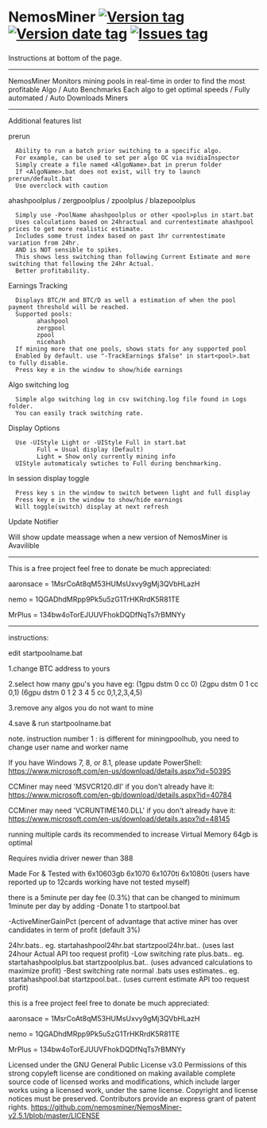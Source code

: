 # NemosMiner [![Version tag](https://img.shields.io/github/release/nemosminer/NemosMiner-v2.5.1.svg)](https://github.com/nemosminer/NemosMiner-v2.5.1/releases/latest) [![Version date tag](https://img.shields.io/github/release-date/nemosminer/NemosMiner-v2.5.1.svg)](https://github.com/nemosminer/NemosMiner-v2.5.1/releases/latest) [![Issues tag](https://img.shields.io/github/issues-raw/nemosminer/NemosMiner-v2.5.1.svg)](https://github.com/nemosminer/NemosMiner-v2.5.1/issues)
### 
 
 Instructions at bottom of the page.
*****
NemosMiner Monitors mining pools in real-time in order to find the most profitable Algo /
 Auto Benchmarks Each algo to get optimal speeds / 
 Fully automated / 
 Auto Downloads Miners

*****
Additional features list

   prerun
   
      Ability to run a batch prior switching to a specific algo.
      For example, can be used to set per algo OC via nvidiaInspector
      Simply create a file named <AlgoName>.bat in prerun folder
      If <AlgoName>.bat does not exist, will try to launch prerun/default.bat
      Use overclock with caution
 
   ahashpoolplus / zergpoolplus / zpoolplus / blazepoolplus
   
      Simply use -PoolName ahashpoolplus or other <pool>plus in start.bat
      Uses calculations based on 24hractual and currentestimate ahashpool prices to get more realistic estimate.
      Includes some trust index based on past 1hr currentestimate variation from 24hr.
      AND is NOT sensible to spikes.
      This shows less switching than following Current Estimate and more switching that following the 24hr Actual.
      Better profitability.

   Earnings Tracking
   
      Displays BTC/H and BTC/D as well a estimation of when the pool payment threshold will be reached.
      Supported pools:
            ahashpool
            zergpool
            zpool
            nicehash
      If mining more that one pools, shows stats for any supported pool
      Enabled by default. use "-TrackEarnings $false" in start<pool>.bat to fully disable.
      Press key e in the window to show/hide earnings

   Algo switching log
   
      Simple algo switching log in csv switching.log file found in Logs folder.
      You can easily track switching rate.
      
   Display Options
   
      Use -UIStyle Light or -UIStyle Full in start.bat
            Full = Usual display (Default)
            Light = Show only currently mining info 
      UIStyle automaticaly swtiches to Full during benchmarking.

   In session display toggle
   
      Press key s in the window to switch between light and full display
      Press key e in the window to show/hide earnings 
      Will toggle(switch) display at next refresh
      
 Update Notifier 
  
  Will show update meassage when a new version of NemosMiner is Avavilible 

*****
 
 This is a free project feel free to donate be much appreciated:

aaronsace = 1MsrCoAt8qM53HUMsUxvy9gMj3QVbHLazH

nemo = 1QGADhdMRpp9Pk5u5zG1TrHKRrdK5R81TE

MrPlus = 134bw4oTorEJUUVFhokDQDfNqTs7rBMNYy


*****
instructions:

edit startpoolname.bat

1.change BTC address to yours

2.select how many gpu's you have eg: (1gpu dstm 0 cc 0) (2gpu dstm 0 1 cc 0,1) (6gpu dstm 0 1 2 3 4 5 cc 0,1,2,3,4,5)

3.remove any algos you do not want to mine

4.save & run startpoolname.bat

note. instruction number 1 : is different for miningpoolhub, you need to change user name and worker name

If you have Windows 7, 8, or 8.1, please update PowerShell:
https://www.microsoft.com/en-us/download/details.aspx?id=50395

CCMiner may need 'MSVCR120.dll' if you don't already have it:
https://www.microsoft.com/en-gb/download/details.aspx?id=40784

CCMiner may need 'VCRUNTIME140.DLL' if you don't already have it:
https://www.microsoft.com/en-us/download/details.aspx?id=48145

running multiple cards its recommended to increase Virtual Memory 64gb is optimal

Requires nvidia driver newer than 388

Made For & Tested with 6x10603gb 6x1070 6x1070ti 6x1080ti (users have reported up to 12cards working have not tested myself)

there is a 5minute per day fee (0.3%) that can be changed to minimum 1minute per day by adding -Donate 1 to startpool.bat

-ActiveMinerGainPct (percent of advantage that active miner has over candidates in term of profit (default 3%)

24hr.bats.. eg. startahashpool24hr.bat  startzpool24hr.bat.. (uses last 24hour Actual API too request profit)
   -Low switching rate
plus.bats.. eg. startahashpoolplus.bat  startzpoolplus.bat.. (uses advanced calculations to maximize profit)
   -Best switching rate
normal .bats uses estimates.. eg. startahashpool.bat   startzpool.bat..   (uses current estimate API too request profit)

this is a free project feel free to donate be much appreciated:

aaronsace = 1MsrCoAt8qM53HUMsUxvy9gMj3QVbHLazH

nemo = 1QGADhdMRpp9Pk5u5zG1TrHKRrdK5R81TE

MrPlus = 134bw4oTorEJUUVFhokDQDfNqTs7rBMNYy

Licensed under the GNU General Public License v3.0
Permissions of this strong copyleft license are conditioned on making available complete source code of licensed works and modifications, which include larger works using a licensed work, under the same license. Copyright and license notices must be preserved. Contributors provide an express grant of patent rights. https://github.com/nemosminer/NemosMiner-v2.5.1/blob/master/LICENSE
